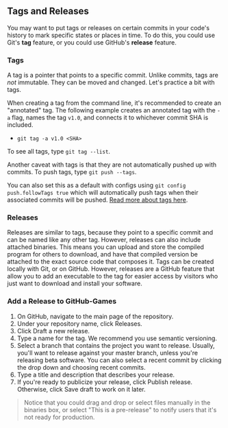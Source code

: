 ## Tags and Releases

You may want to put tags or releases on certain commits in your code's history to mark specific states or places in time. To do this, you could use Git's **tag** feature, or you could use GitHub's **release** feature.

### Tags

A tag is a pointer that points to a specific commit. Unlike commits, tags are _not_ immutable. They can be moved and changed. Let's practice a bit with tags.

When creating a tag from the command line, it's recommended to create an "annotated" tag. The following example creates an annotated tag with the `-a` flag, names the tag `v1.0`, and connects it to whichever commit SHA is included.

- `git tag -a v1.0 <SHA>`

To see all tags, type `git tag --list`.

Another caveat with tags is that they are not automatically pushed up with commits. To push tags, type `git push --tags`.

 You can also set this as a default with configs using `git config push.followTags true` which will automatically push tags when their associated commits will be pushed. [Read more about tags here](https://git-scm.com/docs/git-config/2.4.1#git-config-pushfollowTags).

### Releases

Releases are similar to tags, because they point to a specific commit and can be named like any other tag. However, releases can also include attached binaries. This means you can upload and store the compiled program for others to download, and have that compiled version be attached to the exact source code that composes it. Tags can be created locally with Git, or on GitHub. However, releases are a GitHub feature that allow you to add an executable to the tag for easier access by visitors who just want to download and install your software. 

### Add a Release to GitHub-Games

1. On GitHub, navigate to the main page of the repository.
1. Under your repository name, click Releases.
1. Click Draft a new release.
1. Type a name for the tag. We recommend you use semantic versioning.
1. Select a branch that contains the project you want to release. Usually, you'll want to release against your master branch, unless you're releasing beta software. You can also select a recent commit by clicking the drop down and choosing recent commits.
1. Type a title and description that describes your release.
1. If you're ready to publicize your release, click Publish release. Otherwise, click Save draft to work on it later.

> Notice that you could drag and drop or select files manually in the binaries box, or select "This is a pre-release" to notify users that it's not ready for production.
